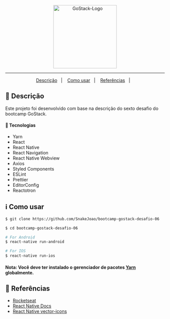 <p align="center">
  <img alt="GoStack-Logo" src="https://rocketseat-cdn.s3-sa-east-1.amazonaws.com/bootcamp-header.png" width="200px"/>
</p>

---

<p align="center">
  <a href="#page_with_curl-descrição">Descrição</a>&nbsp;&nbsp;&nbsp;|&nbsp;&nbsp;&nbsp;
  <a href="#information_source-como-usar">Como usar</a>&nbsp;&nbsp;&nbsp;|&nbsp;&nbsp;&nbsp;
  <a href="#blue_book-referências">Referências</a>&nbsp;&nbsp;&nbsp;|&nbsp;&nbsp;&nbsp;
</p>

## :page_with_curl: Descrição

Este projeto foi desenvolvido com base na descrição do sexto desafio do bootcamp GoStack.

#### :rocket: Tecnologias

- Yarn
- React
- React Native
- React Navigation
- React Native Webview
- Axios
- Styled Components
- ESLint
- Prettier
- EditorConfig
- Reactotron

## :information_source: Como usar

```bash
$ git clone https://github.com/SnakeJoao/bootcamp-gostack-desafio-06

$ cd bootcamp-gostack-desafio-06

# For Android
$ react-native run-android

# For IOS
$ react-native run-ios
```

#### Nota: Você deve ter instalado o gerenciador de pacotes [Yarn](https://yarnpkg.com/) globalmente.

## :blue_book: Referências

- [Rocketseat](https://docs.rocketseat.dev/)
- [React Native Docs](https://facebook.github.io/react-native/)
- [React Native vector-icons](https://github.com/oblador/react-native-vector-icons)
